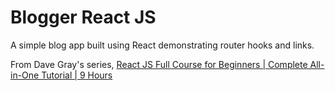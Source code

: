# Blogger React JS

A simple blog app built using React demonstrating router hooks and links.

From Dave Gray's series, [React JS Full Course for Beginners | Complete All-in-One Tutorial | 9 Hours](https://www.youtube.com/watch?v=RVFAyFWO4go&t=18178s)
